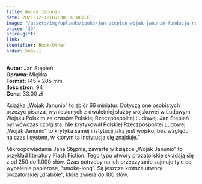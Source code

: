```yaml
---
title: Wojak Janunio
date: 2021-12-10T07:30:00.000CET
image: "/assets/img/uploads/books/jan-stepien-wojak-janunio-fundacja-nowe-teraz-sklep-charytatywny.jpg"
price: '33' 
price-gift: 
link: 
identifier: Book-Other
order: book-1
---
```

 
**Autor**: Jan Stępień         
**Oprawa**: Miękka      
**Format**: 145 x 205 mm  
**Ilość stron**: 94     
**Cena**: 33.00 zł

Książka „Wojak Janunio” to zbiór 66 miniatur. Dotyczą one osobistych przeżyć pisarza, wyniesionych z dwuletniej służby wojskowej w Ludowym Wojsku Polskim za czasów Polskiej Rzeczpospolitej Ludowej. Jan Stępień był wówczas czołgistą. Nie krytykował Polskiej Rzeczpospolitej Ludowej. „Wojak Janunio” to krytyka samej instytucji jaką jest wojsko, bez względu na czas i system, w którym ta instytucja się znajduje.”

Mikroopowiadania Jana Stępnia, zawarte w książce „Wojak Janunio” to przykład literatury Flash Fiction. Tego typu utwory prozatorskie składają się z od 250 do 1.000 słów. Czas potrzeby na ich przeczytanie zajmuje tyle co wypalenie papierosa, “smoke-long”. Są jeszcze krótsze utwory prozatorskiej „drabble”, które zwiera do 100 słów.